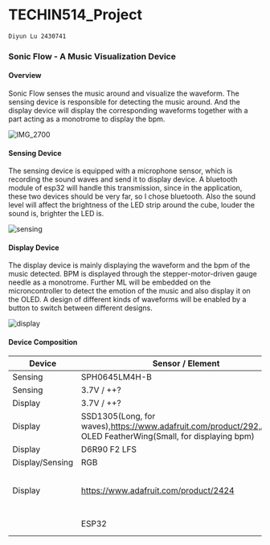 # TECHIN514_Project

`Diyun Lu 2430741`

### Sonic Flow - A Music Visualization Device

#### Overview

Sonic Flow senses the music around and visualize the waveform. The sensing device is responsible for detecting the music around. And the display device will display the corresponding waveforms together with a part acting as a monotrome to display the bpm.

![IMG_2700](../TECHIN514_Project/images/overview.jpg) 

#### Sensing Device

The sensing device is equipped with a microphone sensor, which is recording the sound waves and send it to display device. A bluetooth module of esp32 will handle this transmission, since in the application, these two devices should be very far, so I chose bluetooth. Also the sound level will affect the brightness of the LED strip around the cube, louder the sound is, brighter the LED is.

![sensing](../TECHIN514_Project/images/sensing.jpg)

#### Display Device

The display device is mainly displaying the waveform and the bpm of the music detected. BPM is displayed through the stepper-motor-driven gauge needle as a monotrome. Further ML will be embedded on the microncontroller to detect the emotion of the music and also display it on the OLED. A design of different kinds of waveforms will be enabled by a button to switch between different designs.

![display](../TECHIN514_Project/images/display.jpg)

#### Device Composition

| Device          | Sensor / Element                                             | Functionality                     |
| --------------- | ------------------------------------------------------------ | --------------------------------- |
| Sensing         | SPH0645LM4H-B                                                | Microphone                        |
| Sensing         | 3.7V / ++?                                                   | Battery                           |
| Display         | 3.7V / ++?                                                   | Battery                           |
| Display         | SSD1305(Long, for waves),https://www.adafruit.com/product/292,Adafruit OLED FeatherWing(Small, for displaying bpm) | OLED                              |
| Display         | D6R90 F2 LFS                                                 | Button                            |
| Display/Sensing | RGB                                                          | LED                               |
| Display         | https://www.adafruit.com/product/2424                        | Stepper-motor-driven Gauge Needle |
|                 | ESP32                                                        | Bluetooth and control             |



